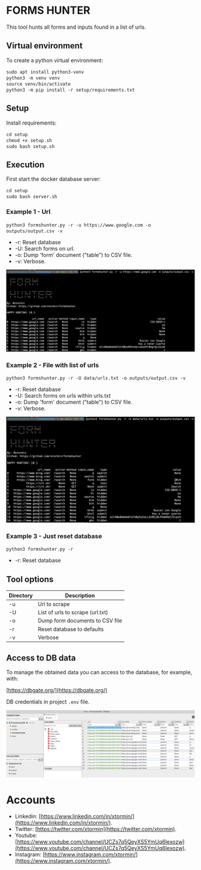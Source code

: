 # FORMS HUNTER

This tool hunts all forms and inputs found in a list of urls.

## Virtual environment

To create a python virtual environment:
```
sudo apt install python3-venv
python3 -m venv venv
source venv/bin/activate
python3 -m pip install -r setup/requirements.txt
```

## Setup

Install requirements:
```
cd setup
chmod +x setup.sh
sudo bash setup.sh
```

## Execution

First start the docker database server:
```
cd setup
sudo bash server.sh
```


### Example 1 - Url

```
python3 formshunter.py -r -u https://www.google.com -o outputs/output.csv -v
```

- -r: Reset database
- -U: Search forms on url.
- -o: Dump 'form' document ("table") to CSV file.
- -v: Verbose.


![Command output](/images/formhunter_url_example.png)

### Example 2 - File with list of urls

```
python3 formshunter.py -r -U data/urls.txt -o outputs/output.csv -v
```

- -r: Reset database
- -U: Search forms on urls within urls.txt
- -o: Dump 'form' document ("table") to CSV file.
- -v: Verbose.

![Command output](/images/formhunter_file_example.png)

### Example 3 - Just reset database

```
python3 formshunter.py -r
```

- -r: Reset database

## Tool options

Directory            | Description
---------------------|------------
-u                   | Url to scrape
-U                   | List of urls to scrape (url.txt)
-o                   | Dump form documents to CSV file
-r                   | Reset database to defaults
-v                   | Verbose

## Access to DB data

To manage the obtained data you can access to the database, for example, with:

[https://dbgate.org/](https://dbgate.org/)

DB credentials in project `.env` file.

![Database data](/images/database_data.png)

# Accounts

* Linkedin: [https://www.linkedin.com/in/xtormin/](https://www.linkedin.com/in/xtormin/).
* Twitter: [https://twitter.com/xtormin](https://twitter.com/xtormin).
* Youtube: [https://www.youtube.com/channel/UCZs7q5QeyXS5YmUq6lexozw](https://www.youtube.com/channel/UCZs7q5QeyXS5YmUq6lexozw).
* Instagram: [https://www.instagram.com/xtormin/](https://www.instagram.com/xtormin/).